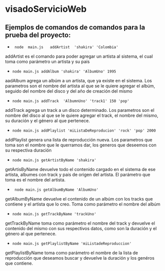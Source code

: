 # visadoServicioWeb
Ejemplos de comandos de comandos para la prueba del proyecto:
-------------------------------------------------------------

* ` node  main.js   addArtist  'shakira' 'Colombia'`

 addArtist es el comando para poder agregar un artista al sistema, el cual toma como parámetro un artista y su país


*  `node main.js addAlbum 'shakira' 'AlbumUno' 1995`

 aadAlbum agrega un albúm a un artista, que ya existe en el sistema. Los parametros son el nombre del artista al que se le quiere agregar   el albúm, seguido del nombre del disco y del año de creación del mismo

*  `node main.js addTrack  'AlbumnUno' 'track1' 150 'pop'`

 addTrack agrega un track a un disco determinado. Los parametros son el nombre del disco al que se le quiere agregar el track, el nombre  del mismo, su duración y el género al que pertenece.

* `node main.js addPlaylist 'miListaDeReproducion' 'rock' 'pop' 2000`

addPlaylist genera una lista de reproducción nueva. Los parametros que toma son el nombre que le querramos dar, los generos que deseemos con su respectiva duración

* `node main.js getArtistByName 'shakira'`

getArtisByName devuelve todo el contenido cargado en el sistema de ese artista, albumes con track y pais de origen del artista. El parámetro que toma es el nombre del artista.

* ` node main.js getAlbumByName 'AlbumUno'`

getAlbumByName devuelve el contenido de un albúm con los tracks que contiene y el artista que lo creo. Toma como parámetro el nombre del albúm

* `node main.js getTrackByName 'trackUno'`

getTrackByName toma como parámetro el nombre del track y  devuelve el contenido del mismo con sus respectivos datos, como son la duración y el género al que pertenece.

* `node main.js getPlaylistByName 'miListadeReproduccion'`

getPlaylistByName toma como parámetro el nombre de la lista de reproducción que deseamos buscar y devuelve la duración y los genéros que contiene. 


